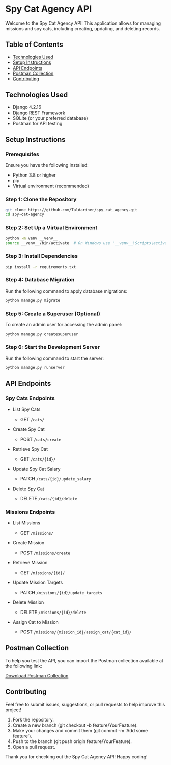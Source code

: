 # Spy Cat Agency API

Welcome to the Spy Cat Agency API! This application allows for managing missions and spy cats, including creating, updating, and deleting records. 

## Table of Contents

- [Technologies Used](#technologies-used)
- [Setup Instructions](#setup-instructions)
- [API Endpoints](#api-endpoints)
- [Postman Collection](#postman-collection)
- [Contributing](#contributing)

## Technologies Used

- Django 4.2.16
- Django REST Framework
- SQLite (or your preferred database)
- Postman for API testing

## Setup Instructions

### Prerequisites

Ensure you have the following installed:

- Python 3.8 or higher
- pip
- Virtual environment (recommended)

### Step 1: Clone the Repository

```bash
git clone https://github.com/Taldariner/spy_cat_agency.git
cd spy-cat-agency
```

### Step 2: Set Up a Virtual Environment

```bash
python -m venv __venv__
source __venv__/bin/activate  # On Windows use '__venv__\Scripts\activate'
```

### Step 3: Install Dependencies

```bash
pip install -r requirements.txt
```

### Step 4: Database Migration

Run the following command to apply database migrations:

```bash
python manage.py migrate
```

### Step 5: Create a Superuser (Optional)

To create an admin user for accessing the admin panel:

```bash
python manage.py createsuperuser
```

### Step 6: Start the Development Server

Run the following command to start the server:

```bash
python manage.py runserver
```

## API Endpoints

### Spy Cats Endpoints

* List Spy Cats

	* GET `/cats/`

* Create Spy Cat

	* POST `/cats/create`

* Retrieve Spy Cat

	* GET `/cats/{id}/`

* Update Spy Cat Salary

	* PATCH `/cats/{id}/update_salary`

* Delete Spy Cat

	* DELETE `/cats/{id}/delete`


### Missions Endpoints

* List Missions

	* GET `/missions/`

* Create Mission

	* POST `/missions/create`

* Retrieve Mission

	* GET `/missions/{id}/`

* Update Mission Targets

	* PATCH `/missions/{id}/update_targets`

* Delete Mission

	* DELETE `/missions/{id}/delete`

* Assign Cat to Mission

	* POST `/missions/{mission_id}/assign_cat/{cat_id}/`

## Postman Collection

To help you test the API, you can import the Postman collection available at the following link:

[Download Postman Collection](https://api.postman.com/collections/39310750-975f08bb-4c1d-434e-9b6d-2fa17f239001?access_key=PMAT-01JB6S8CZKZQNBGK9VZRYWEPJ4)

## Contributing

Feel free to submit issues, suggestions, or pull requests to help improve this project!

1. Fork the repository.
2. Create a new branch (git checkout -b feature/YourFeature).
3. Make your changes and commit them (git commit -m 'Add some feature').
4. Push to the branch (git push origin feature/YourFeature).
5. Open a pull request.

Thank you for checking out the Spy Cat Agency API! Happy coding!

